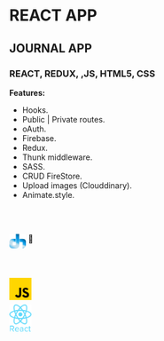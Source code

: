 # REACT APP

## __JOURNAL APP__

### REACT, REDUX, ,JS, HTML5, CSS

__Features:__

* Hooks.
* Public | Private routes.
* oAuth.
* Firebase.
* Redux.
* Thunk middleware.
* SASS.
* CRUD FireStore.
* Upload images (Clouddinary).
* Animate.style.

<br />
<br />

[<img align="left" alt="dhwebdesignmx.com" width="30px" src="https://raw.githubusercontent.com/DanyBoy20/mediacontent/c3aeb86c19594f704b695bcdee52a0e5e3393e02/iconDH.svg" />][website] &nbsp;👋

<br />
<br />

[<img align="left" alt="JavaScript" width="40px" src="https://raw.githubusercontent.com/DanyBoy20/mediacontent/c3aeb86c19594f704b695bcdee52a0e5e3393e02/js.svg" />][website]<br /><br />

[<img align="left" alt="React" width="40px" src="https://raw.githubusercontent.com/DanyBoy20/mediacontent/c3aeb86c19594f704b695bcdee52a0e5e3393e02/react.svg" />][website]

<br />
<br />

[website]: https://dhwebdesignmx.com
